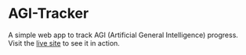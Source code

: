 # AGI-Tracker
A simple web app to track AGI (Artificial General Intelligence) progress.  
Visit the [live site](https://mlibre.github.io/AGI-Tracker/) to see it in action.
